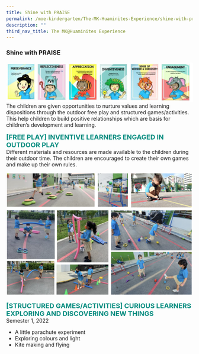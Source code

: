 ```yaml
---
title: Shine with PRAISE
permalink: /moe-kindergarten/The-MK-Huaminites-Experience/shine-with-praise/
description: ""
third_nav_title: The MK@Huaminites Experience
---
```

### **Shine with PRAISE**

![](/images/ss.jpg)
The children are given opportunities to nurture values and learning dispositions through the outdoor free play and structured games/activities. This help children to build positive relationships which are basis for children’s development and learning.

<b style="color:#038C7F; font-size:18px; ">[FREE PLAY] INVENTIVE LEARNERS ENGAGED IN OUTDOOR PLAY</b><br>
Different materials and resources are made available to the children during their outdoor time. The children are encouraged to create their own games and make up their own rules.

![](/images/Sw:P.png)

<b style="color:#038C7F; font-size:18px;">[STRUCTURED GAMES/ACTIVITIES\] CURIOUS LEARNERS EXPLORING AND DISCOVERING NEW THINGS</b><br>
Semester 1, 2022<br>
* A little parachute experiment
* Exploring colours and light
* Kite making and flying